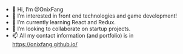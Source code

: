- 👋 Hi, I’m @OnixFang
- 👀 I’m interested in front end technologies and game development!
- 🌱 I’m currently learning React and Redux.
- 💞️ I’m looking to collaborate on startup projects.
- 📫 All my contact information (and portfolio) is in https://onixfang.github.io/
